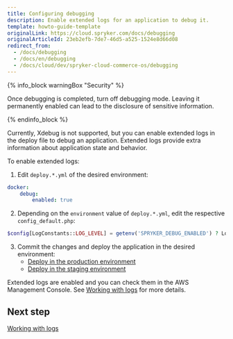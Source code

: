 ```yaml
---
title: Configuring debugging
description: Enable extended logs for an application to debug it.
template: howto-guide-template
originalLink: https://cloud.spryker.com/docs/debugging
originalArticleId: 23eb2efb-7de7-46d5-a525-1524e8d66d08
redirect_from:
  - /docs/debugging
  - /docs/en/debugging
  - /docs/cloud/dev/spryker-cloud-commerce-os/debugging
---
```


{% info_block warningBox "Security" %}

Once debugging is completed, turn off debugging mode. Leaving it permanently enabled can lead to the disclosure of sensitive information.
    
{% endinfo_block %}

Currently, Xdebug is not supported, but you can enable extended logs in the deploy file to debug an application. Extended logs provide extra information about application state and behavior.

To enable extended logs:

1. Edit `deploy.*.yml` of the desired environment:

```yaml
docker:
    debug:
        enabled: true
```

2. Depending on the `environment` value of `deploy.*.yml`, edit the respective `config_default.php`:

```php
$config[LogConstants::LOG_LEVEL] = getenv('SPRYKER_DEBUG_ENABLED') ? Logger::INFO : Logger::DEBUG;
```

3. Commit the changes and deploy the application in the desired environment:
    * [Deploy in the production environment](/docs/cloud/dev/spryker-cloud-commerce-os/deploying-in-a-production-environment.html)
    * [Deploy in the staging environment](/docs/cloud/dev/spryker-cloud-commerce-os/deploying-in-a-staging-environment.html)

Extended logs are enabled and you can check them in the AWS Management Console. See [Working with logs](/docs/cloud/dev/spryker-cloud-commerce-os/working-with-logs.html) for more details.

## Next step
[Working with logs](/docs/cloud/dev/spryker-cloud-commerce-os/working-with-logs.html)
